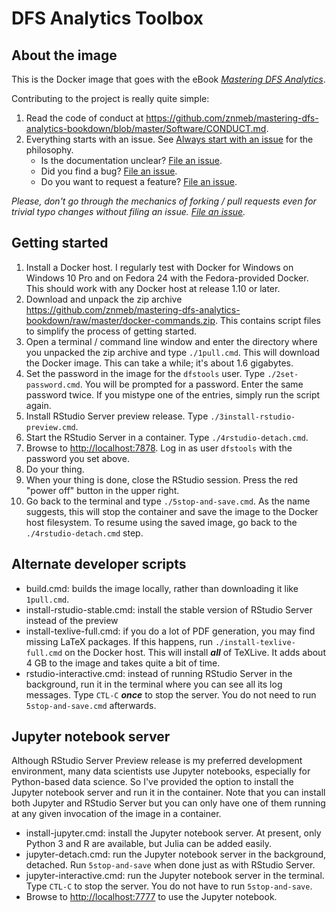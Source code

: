 # DFS Analytics Toolbox

## About the image
This is the Docker image that goes with the eBook [_Mastering DFS Analytics_](https://leanpub.com/masteringdfsanalytics).

Contributing to the project is really quite simple:
1. Read the code of conduct at <https://github.com/znmeb/mastering-dfs-analytics-bookdown/blob/master/Software/CONDUCT.md>.
2. Everything starts with an issue. See [Always start with an issue](https://about.gitlab.com/2016/03/03/start-with-an-issue/) for the philosophy.
    * Is the documentation unclear? [File an issue](https://github.com/znmeb/mastering-dfs-analytics-bookdown/issues/new).
    * Did you find a bug? [File an issue](https://github.com/znmeb/mastering-dfs-analytics-bookdown/issues/new).
    * Do you want to request a feature? [File an issue](https://github.com/znmeb/mastering-dfs-analytics-bookdown/issues/new).

*Please, don't go through the mechanics of forking / pull requests even for trivial typo changes without filing an issue. [File an issue](https://github.com/znmeb/mastering-dfs-analytics-bookdown/issues/new).*

## Getting started
1. Install a Docker host. I regularly test with Docker for Windows on Windows 10 Pro and on Fedora 24 with the Fedora-provided Docker. This should work with any Docker host at release 1.10 or later.
2. Download and unpack the zip archive <https://github.com/znmeb/mastering-dfs-analytics-bookdown/raw/master/docker-commands.zip>. This contains script files to simplify the process of getting started.
3. Open a terminal / command line window and enter the directory where you unpacked the zip archive and type `./1pull.cmd`. This will download the Docker image. This can take a while; it's about 1.6 gigabytes.
4. Set the password in the image for the `dfstools` user. Type `./2set-password.cmd`. You will be prompted for a password. Enter the same password twice. If you mistype one of the entries, simply run the script again.
5. Install RStudio Server preview release. Type `./3install-rstudio-preview.cmd`.
6. Start the RStudio Server in a container. Type `./4rstudio-detach.cmd`.
7. Browse to <http://localhost:7878>. Log in as user `dfstools` with the password you set above.
8. Do your thing.
9. When your thing is done, close the RStudio session. Press the red "power off" button in the upper right.
10. Go back to the terminal and type `./5stop-and-save.cmd`. As the name suggests, this will stop the container and save the image to the Docker host filesystem. To resume using the saved image, go back to the `./4rstudio-detach.cmd` step.

## Alternate developer scripts
* build.cmd: builds the image locally, rather than downloading it like `1pull.cmd`.
* install-rstudio-stable.cmd: install the stable version of RStudio Server instead of the preview
* install-texlive-full.cmd: if you do a lot of PDF generation, you may find missing LaTeX packages. If this happens, run `./install-texlive-full.cmd` on the Docker host. This will install ***all*** of TeXLive. It adds about 4 GB to the image and takes quite a bit of time.
* rstudio-interactive.cmd: instead of running RStudio Server in the background, run it in the terminal where you can see all its log messages. Type `CTL-C` ***once*** to stop the server. You do not need to run `5stop-and-save.cmd` afterwards.

## Jupyter notebook server
Although RStudio Server Preview release is my preferred development environment, many data scientists use Jupyter notebooks, especially for Python-based data science. So I've provided the option to install the Jupyter notebook server and run it in the container. Note that you can install both Jupyter and RStudio Server but you can only have one of them running at any given invocation of the image in a container.

* install-jupyter.cmd: install the Jupyter notebook server. At present, only Python 3 and R are available, but Julia can be added easily.
* jupyter-detach.cmd: run the Jupyter notebook server in the background, detached. Run `5stop-and-save` when done just as with RStudio Server.
* jupyter-interactive.cmd: run the Jupyter notebook server in the terminal. Type `CTL-C` to stop the server. You do not have to run `5stop-and-save`.
* Browse to <http://localhost:7777> to use the Jupyter notebook.

